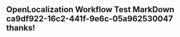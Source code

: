 <properties
ms.topic="hero-topic1"
ms.test1="hero-topic"
ms.test2="test"/>

## OpenLocalization Workflow Test MarkDown ca9df922-16c2-441f-9e6c-05a962530047 thanks!
